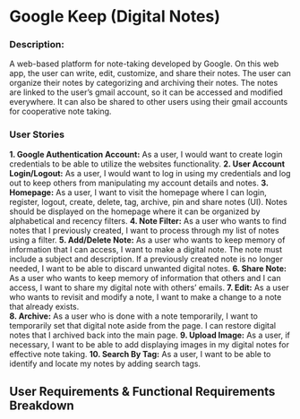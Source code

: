 # Google Keep (Digital Notes)
### Description: 

A web-based platform for note-taking developed by Google. On this web app, the user can write, edit, customize, and share their notes. The user can organize their notes by categorizing and archiving their notes. The notes are linked to the user’s gmail account, so it can be accessed and modified everywhere. It can also be shared to other users using their gmail accounts for cooperative note taking.

### User Stories
**1. Google Authentication Account:** As a user, I would want to create login credentials to be able to utilize the websites functionality.
**2. User Account Login/Logout:** As a user, I would want to log in using my credentials and log out to keep others from manipulating my account details and notes.
**3. Homepage:** As a user, I want to visit the homepage where I can login, register, logout, create, delete, tag, archive, pin and share notes (UI). Notes should be displayed on the homepage where it can be organized by alphabetical and recency filters.
**4. Note Filter:** As a user who wants to find notes that I previously created, I want to process through my list of notes using a filter.
**5. Add/Delete Note:** As a user who wants to keep memory of information that I can access, I want to make a digital note. The note must include a subject and description. If a previously created note is no longer needed, I want to be able to discard unwanted digital notes.
**6. Share Note:** As a user who wants to keep memory of information that others and I can access, I want to share my digital note with others’ emails.
**7. Edit:** As a user who wants to revisit and modify a note, I want to make a change to a note that already exists.  
**8. Archive:** As a user who is done with a note temporarily, I want to temporarily set that digital note aside from the page. I can restore digital notes that I archived back into the main page.
**9. Upload Image:** As a user, if necessary, I want to be able to add displaying images in my digital notes for effective note taking. 
**10. Search By Tag:** As a user, I want to be able to identify and locate my notes by adding search tags.

## User Requirements & Functional Requirements Breakdown



